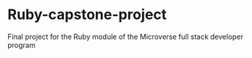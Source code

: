 # Ruby-capstone-project
Final project for the Ruby module of the Microverse full stack developer program
